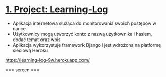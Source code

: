 # [1. Project: Learning-Log](https://learning-log-9w.herokuapp.com/)

* Aplikacja internetowa służąca do monitorowania swoich postępów w nauce
* Użytkownicy mogą utworzyć konto z nazwą użytkownika i hasłem, dodać temat oraz wpis
* Aplikacja wykorzystuje framework Django i jest wdrożona na platformę sieciową Heroku

https://learning-log-9w.herokuapp.com/

=== screen ===
